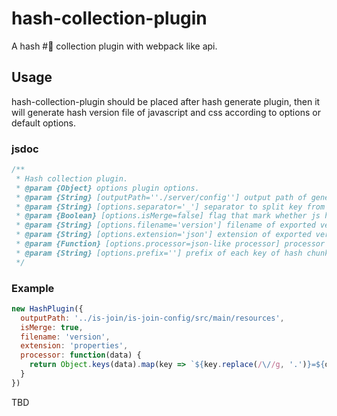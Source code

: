 # hash-collection-plugin

A hash #⃣️  collection plugin with webpack like api.

## Usage

hash-collection-plugin should be placed after hash generate plugin, then it will generate hash version file of javascript and css according to options or default options.

### jsdoc

```javascript
/**
 * Hash collection plugin.
 * @param {Object} options plugin options.
 * @param {String} [outputPath=''./server/config''] output path of generated version file.
 * @param {String} [options.separator='_'] separator to split key from hashed resource name.
 * @param {Boolean} [options.isMerge=false] flag that mark whether js hash and css hash should be merged together.
 * @param {String} [options.filename='version'] filename of exported version file with prefix css_ and js_.
 * @param {String} [options.extension='json'] extension of exported version file.
 * @param {Function} [options.processor=json-like processor] processor function used to process exported file before it is written to destination folder.
 * @param {String} [options.prefix=''] prefix of each key of hash chunk.
 */
```

### Example

```javascript
new HashPlugin({
  outputPath: '../is-join/is-join-config/src/main/resources',
  isMerge: true,
  filename: 'version',
  extension: 'properties',
  processor: function(data) {
    return Object.keys(data).map(key => `${key.replace(/\//g, '.')}=${data[key]}\n`).join('');
  }
})
```

TBD